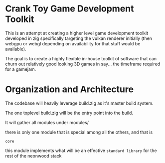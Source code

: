 
# Crank Toy Game Development Toolkit

This is an attempt at creating a higher level game development
toolkit developed in zig specifically targeting the vulkan renderer
initially (then webgpu or webgl depending on availability for that stuff
would be available).

The goal is to create a highly flexible in-house toolkit of 
software that can churn out relatively good looking 
3D games in say... the timeframe required for a gamejam.

# Organization and Architecture

The codebase will heavily leverage build.zig as it's master build
system.

The one toplevel build.zig will be the entry point into the build.

It will gather all modules under modules/ 

there is only one module that is special among all the others, and that is 

`core`

this module implements what will be an effective `standard library` for 
the rest of the neonwood stack
